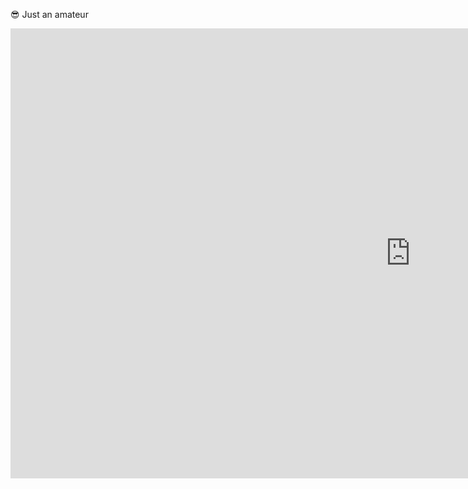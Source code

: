 😎 Just an amateur
<iframe width="1280" height="720" src="https://www.youtube.com/embed/xk4_1vDrzzo" title="YouTube video player" frameborder="0" allow="accelerometer; autoplay; clipboard-write; encrypted-media; gyroscope; picture-in-picture" allowfullscreen></iframe>
